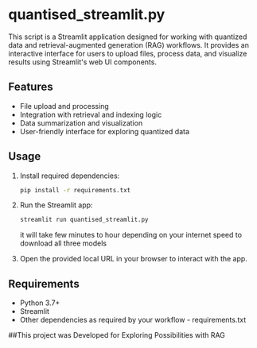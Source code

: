 # quantised_streamlit.py

This script is a Streamlit application designed for working with quantized data and retrieval-augmented generation (RAG) workflows. It provides an interactive interface for users to upload files, process data, and visualize results using Streamlit's web UI components.

## Features
- File upload and processing
- Integration with retrieval and indexing logic
- Data summarization and visualization
- User-friendly interface for exploring quantized data

## Usage
1. Install required dependencies:
   ```bash
   pip install -r requirements.txt
   ```
2. Run the Streamlit app:
   ```bash
   streamlit run quantised_streamlit.py
   ```

   it will take few minutes to hour depending on your internet speed to download all three models
   
4. Open the provided local URL in your browser to interact with the app.

## Requirements
- Python 3.7+
- Streamlit
- Other dependencies as required by your workflow - requirements.txt

##This project was Developed for Exploring Possibilities with RAG





